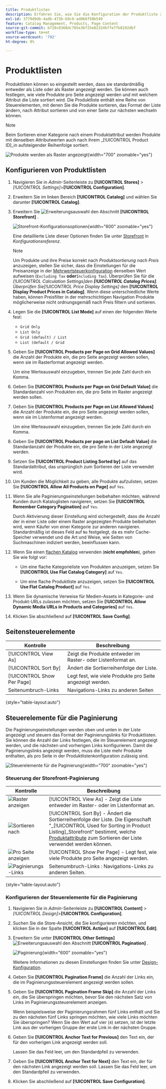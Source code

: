 ```yaml
---
title: Produktlisten
description: Erfahren Sie, wie Sie die Konfiguration der Produktliste ändern, die bestimmt, wie viele Produkte pro Seite angezeigt werden, und welches Attribut zum Sortieren der Liste verwendet wird.
exl-id: 3779d9db-4adb-473b-b9c9-ad066f50b549
feature: Catalog Management, Products, Page Content
source-git-commit: b710c0368dc765e3bf25e82324bffe7fb8192dbf
workflow-type: tm+mt
source-wordcount: '792'
ht-degree: 0%

---
```


# Produktlisten

Produktlisten können so eingestellt werden, dass sie standardmäßig entweder als Liste oder als Raster angezeigt werden. Sie können auch festlegen, wie viele Produkte pro Seite angezeigt werden und mit welchem Attribut die Liste sortiert wird. Die Produktliste enthält eine Reihe von Steuerelementen, mit denen Sie die Produkte sortieren, das Format der Liste ändern, nach Attribut sortieren und von einer Seite zur nächsten wechseln können.

>[!NOTE]
>
>Beim Sortieren einer Kategorie nach einem Produktattribut werden Produkte mit denselben Attributwerten auch nach ihrem _[!UICONTROL Product ID]_in aufsteigender Reihenfolge sortiert.

![Produkte werden als Raster angezeigt](./assets/storefront-catalog-page.png){width="700" zoomable="yes"}

## Konfigurieren von Produktlisten

1. Navigieren Sie in _Admin_-Seitenleiste zu **[!UICONTROL Stores]** > _[!UICONTROL Settings]_>**[!UICONTROL Configuration]**.

1. Erweitern Sie im linken Bereich **[!UICONTROL Catalog]** und wählen Sie darunter **[!UICONTROL Catalog]**.

1. Erweitern Sie ![Erweiterungsauswahl](../assets/icon-display-expand.png) den Abschnitt **[!UICONTROL Storefront]** .

   ![Storefront-Konfigurationsoptionen](../configuration-reference/catalog/assets/catalog-storefront.png){width="600" zoomable="yes"}

   Eine detaillierte Liste dieser Optionen finden Sie unter [Storefront](../configuration-reference/catalog/catalog.md#storefront) in _Konfigurationsreferenz_.

   >[!NOTE]
   >
   >Um Produkte und ihre Preise korrekt nach _Produktsortierung nach Preis_ anzuzeigen, stellen Sie sicher, dass die Einstellungen für die Preisanzeige in der [Mehrwertsteuerkonfiguration](../configuration-reference/sales/tax.md) denselben Wert aufweisen (`Excluding Tax` **oder**`Including Tax`). Überprüfen Sie für die _[!UICONTROL Calculation Settings]_den **[!UICONTROL Catalog Prices]**. Überprüfen Sie_[!UICONTROL Price Display Settings]_ den **[!UICONTROL Display Product Prices in Catalog]**. Wenn diese unterschiedliche Werte haben, können Preisfilter in der mehrschichtigen Navigation Produkte möglicherweise nicht ordnungsgemäß nach Preis filtern und sortieren.

1. Legen Sie die **[!UICONTROL List Mode]** auf einen der folgenden Werte fest:

   - `Grid Only`
   - `List Only`
   - `Grid (default) / List`
   - `List (default / Grid`

1. Geben Sie **[!UICONTROL Products per Page on Grid Allowed Values]** die Anzahl der Produkte ein, die pro Seite angezeigt werden sollen, wenn sie im Rasterformat angezeigt werden.

   Um eine Werteauswahl einzugeben, trennen Sie jede Zahl durch ein Komma.

1. Geben Sie **[!UICONTROL Products per Page on Grid Default Value]** die Standardanzahl von Produkten ein, die pro Seite im Raster angezeigt werden sollen.

1. Geben Sie **[!UICONTROL Products per Page on List Allowed Values]** die Anzahl der Produkte ein, die pro Seite angezeigt werden sollen, wenn sie im Listenformat angezeigt werden.

   Um eine Werteauswahl einzugeben, trennen Sie jede Zahl durch ein Komma.

1. Geben Sie **[!UICONTROL Products per page on List Default Value]** die Standardanzahl der Produkte ein, die pro Seite in der Liste angezeigt werden.

1. Setzen Sie **[!UICONTROL Product Listing Sorted by]** auf das Standardattribut, das ursprünglich zum Sortieren der Liste verwendet wird.

1. Um Kunden die Möglichkeit zu geben, alle Produkte aufzulisten, setzen Sie **[!UICONTROL Allow All Products on Page]** auf `Yes`.

1. Wenn Sie alle Paginierungseinstellungen beibehalten möchten, während Kunden durch Kataloglisten navigieren, setzen Sie **[!UICONTROL Remember Category Pagination]** auf `Yes`.

   Durch Aktivierung dieser Einstellung wird sichergestellt, dass die Anzahl der in einer Liste oder einem Raster angezeigten Produkte beibehalten wird, wenn Käufer von einer Kategorie zur anderen navigieren. Standardmäßig ist dieses Feld auf `No` festgelegt, da es mehr Cache-Speicher verwendet und die Art und Weise, wie Seiten von Suchmaschinen indiziert werden, beeinflussen kann.

1. Wenn Sie einen [flachen Katalog](catalog-flat.md) verwenden (**nicht empfohlen**), gehen Sie wie folgt vor:

   - Um eine flache Kategorieliste von Produkten anzuzeigen, setzen Sie **[!UICONTROL Use Flat Catalog Category]** auf `Yes`.

   - Um eine flache Produktliste anzuzeigen, setzen Sie **[!UICONTROL Use Flat Catalog Product]** auf `Yes`.

1. Wenn Sie dynamische Verweise für Medien-Assets in Kategorie- und Produkt-URLs zulassen möchten, setzen Sie **[!UICONTROL Allow Dynamic Media URLs in Products and Categories]** auf `Yes`.

1. Klicken Sie abschließend auf **[!UICONTROL Save Config]**.

## Seitensteuerelemente

| Kontrolle | Beschreibung |
|--- |--- |
| [!UICONTROL View As] | Zeigt die Produkte entweder im Raster- oder Listenformat an. |
| [!UICONTROL Sort By] | Ändert die Sortierreihenfolge der Liste. |
| [!UICONTROL Show Per Page] | Legt fest, wie viele Produkte pro Seite angezeigt werden. |
| Seitenumbruch-Links | Navigations-Links zu anderen Seiten |

{style="table-layout:auto"}

## Steuerelemente für die Paginierung

Die Paginierungseinstellungen werden oben und unten in der Liste angezeigt und steuern das Format der Paginierungslinks für Produktlisten. Sie können die Anzahl der Links festlegen, die im Steuerelement angezeigt werden, und die nächsten und vorherigen Links konfigurieren. Damit die Paginierungslinks angezeigt werden, muss die Liste mehr Produkte enthalten, als pro Seite in der Produktlistenkonfiguration zulässig sind.

![Steuerelemente für die Paginierung](./assets/storefront-pagination-controls.png){width="700" zoomable="yes"}

### Steuerung der Storefront-Paginierung

| Kontrolle | Beschreibung |
|--- |--- |
| ![Raster anzeigen](./assets/controls-pagination-list-grid.png) | [!UICONTROL View As] - Zeigt die Liste entweder im Raster- oder im Listenformat an. |
| ![Sortieren nach](./assets/control-pagination-sort-by.png) | [!UICONTROL Sort By] - Ändert die Sortierreihenfolge der Liste. Die Eigenschaft &quot;_[!UICONTROL Used for Sorting in Product Listing]_Storefront“ bestimmt, welche [Produktattribute](../catalog/product-attributes.md) zum Sortieren der Liste verwendet werden können. |
| ![Pro Seite anzeigen](./assets/control-pagination-show-per-page.png) | [!UICONTROL Show Per Page] - Legt fest, wie viele Produkte pro Seite angezeigt werden. |
| ![Paginierungs-Links](./assets/control-pagination.png) | Seitenumbruch-Links : Navigations-Links zu anderen Seiten. |

{style="table-layout:auto"}

### Konfigurieren der Steuerelemente für die Paginierung

1. Navigieren Sie in _Admin_-Seitenleiste zu **[!UICONTROL Content]** > _[!UICONTROL Design]_>**[!UICONTROL Configuration]**.

1. Suchen Sie die Store-Ansicht, die Sie konfigurieren möchten, und klicken Sie in der Spalte **[!UICONTROL Action]** auf **[!UICONTROL Edit]**.

1. Erweitern Sie unter **[!UICONTROL Other Settings]** ![Erweiterungsauswahl](../assets/icon-display-expand.png) den Abschnitt **[!UICONTROL Pagination]** .

   ![Paginierung](./assets/config-design-pagination.png){width="600" zoomable="yes"}

   Weitere Informationen zu diesen Einstellungen finden Sie unter [Design-Konfiguration](../content-design/configuration.md).

1. Geben Sie **[!UICONTROL Pagination Frame]** die Anzahl der Links ein, die im Paginierungssteuerelement angezeigt werden sollen.

1. Geben Sie **[!UICONTROL Pagination Frame Skip]** die Anzahl der Links ein, die Sie überspringen möchten, bevor Sie den nächsten Satz von Links im Paginierungssteuerelement anzeigen.

   Wenn beispielsweise der Paginierungsrahmen fünf Links enthält und Sie zu den nächsten fünf Links springen möchten, wie viele Links möchten Sie überspringen? Wenn Sie den Wert auf vier (`4`) setzen, ist der letzte Link aus der vorherigen Gruppe der erste Link in der nächsten Gruppe.

1. Geben Sie **[!UICONTROL Anchor Text for Previous]** den Text ein, der für den vorherigen Link angezeigt werden soll.

   Lassen Sie das Feld leer, um den Standardpfeil zu verwenden.

1. Geben Sie **[!UICONTROL Anchor Text for Next]** den Text ein, der für den nächsten Link angezeigt werden soll. Lassen Sie das Feld leer, um den Standardpfeil zu verwenden.

1. Klicken Sie abschließend auf **[!UICONTROL Save Configuration]**.
